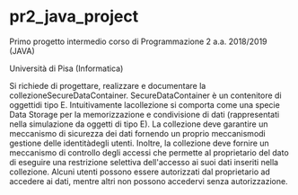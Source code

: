 # pr2_java_project


Primo progetto intermedio corso di Programmazione 2 a.a. 2018/2019 (JAVA)

Università di Pisa (Informatica)

Si   richiede   di   progettare,   realizzare   e   documentare la   collezioneSecureDataContainer<E>.
SecureDataContainer<E> è un contenitore di oggettidi tipo E.
Intuitivamente lacollezione si comporta come una specie Data Storage per la memorizzazione e condivisione
di dati (rappresentati nella simulazione da oggetti di tipo E).  La collezione deve garantire un meccanismo
di sicurezza dei dati fornendo un proprio meccanismodi gestione delle identitàdegli utenti. Inoltre,
la  collezione  deve  fornire  un  meccanismo  di controllo  degli  accessi che  permette  al  proprietario
del  dato  di  eseguire  una  restrizione  selettiva dell'accesso ai suoi dati inseriti nella collezione.
Alcuni utenti possono essere autorizzati dal proprietario ad accedere ai dati, mentre altri non possono accedervi
senza autorizzazione.
